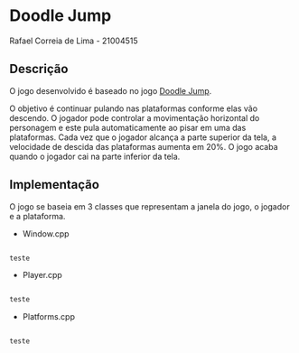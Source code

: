 # Doodle Jump

Rafael Correia de Lima - 21004515

## Descrição

O jogo desenvolvido é baseado no jogo [Doodle Jump](https://pt.wikipedia.org/wiki/Doodle_Jump).

O objetivo é continuar pulando nas plataformas conforme elas vão descendo. O jogador pode controlar a movimentação horizontal do personagem e este pula automaticamente ao pisar em uma das plataformas. Cada vez que o jogador alcança a parte superior da tela, a velocidade de descida das plataformas aumenta em 20%. O jogo acaba quando o jogador cai na parte inferior da tela.


## Implementação

O jogo se baseia em 3 classes que representam a janela do jogo, o jogador e a plataforma.

* Window.cpp

```c++

teste

```

* Player.cpp

```c++

teste

```


* Platforms.cpp

```c++

teste

```



